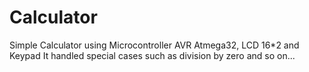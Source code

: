 # Calculator
Simple Calculator using Microcontroller AVR Atmega32, LCD 16*2 and Keypad
It handled special cases such as division by zero and so on...

